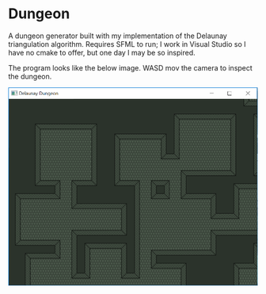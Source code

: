# Dungeon
A dungeon generator built with my implementation of the Delaunay triangulation algorithm. Requires SFML to run; I work in Visual Studio so I have no cmake to offer, but one day I may be so inspired.

The program looks like the below image. WASD mov the camera to inspect the dungeon.

![alt text](dungeon/resource/dungeon.png)
